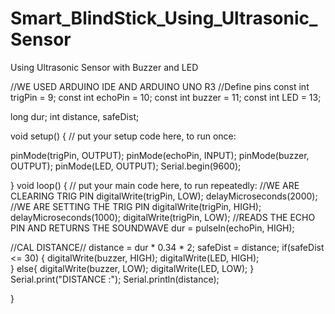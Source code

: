 # Smart_BlindStick_Using_Ultrasonic_Sensor
Using Ultrasonic Sensor with Buzzer and LED

//WE USED ARDUINO IDE AND ARDUINO UNO R3
//Define pins
const int trigPin = 9;
const int echoPin = 10;
const int buzzer = 11;
const int LED = 13;

long dur;
int distance, safeDist;


void setup() 
{
  // put your setup code here, to run once:
  
  pinMode(trigPin, OUTPUT);
  pinMode(echoPin, INPUT);
  pinMode(buzzer, OUTPUT);
  pinMode(LED, OUTPUT);
  Serial.begin(9600);
   
}
void loop() {
  // put your main code here, to run repeatedly:
  //WE ARE CLEARING TRIG PIN
  digitalWrite(trigPin, LOW);
  delayMicroseconds(2000);
  //WE ARE SETTING THE TRIG PIN
  digitalWrite(trigPin, HIGH);
  delayMicroseconds(1000);
  digitalWrite(trigPin, LOW);
  //READS THE ECHO PIN AND RETURNS THE SOUNDWAVE
  dur = pulseIn(echoPin, HIGH);

//CAL DISTANCE//
  distance = dur * 0.34 * 2;
  safeDist = distance;
  if(safeDist <= 30)
  {
    digitalWrite(buzzer, HIGH);
    digitalWrite(LED, HIGH);          
  }
  else{
    digitalWrite(buzzer, LOW);
    digitalWrite(LED, LOW); 
  }
  Serial.print("DISTANCE :");
  Serial.println(distance);
    
}

